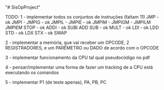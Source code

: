 "# SisOpProject" 




TODO: 
1 - implementar todos os conjuntos de instruções (faltam 11)
    JMP - ok
    JMPI -
    JMPIG - ok
    JMPIL -
    JMPIE - ok 
    JMPIM -
    JMPIGM - 
    JMPILM
    JMPIEM
    STOP - ok 
    ADDI - ok
    SUBI
    ADD
    SUB - ok
    MULT - ok
    LDI - ok
    LDD
    STD - ok 
    LDX
    STX - ok 
    SWAP

2 - implementar a memória, que vai receber um OPCODE, 2 REGISTRADORES, e um PARÊMETRO ou DADO de acordo com o OPCODE

3 - implementar funcionamento da CPU tal qual pseudocódigo no pdf

4 - pensar/implementar uma forma de fazer um tracking de a CPU está executando os comandos 

5 - implementar P1 (de teste apenas), PA, PB, PC 